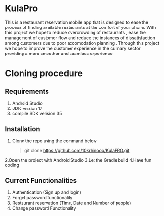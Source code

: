 
# KulaPro 

This is a restaurant reservation mobile app that is designed to ease the process of finding available restaurants at the comfort of your phone.
With this project we hope to reduce overcrowding of restaurants , ease the management of customer flow and reduce the instances of dissatisfaction among customers due to 
poor accomodation planning . Through this project we hope to improve the customer experience in the culinary sector providing a more smoother and seamless experience 

# Cloning procedure
## Requirements
1. Android Studio
2. JDK version 17
3. compile SDK verision  35

## Installation

1. Clone the repo using the command below
   > git clone https://github.com/10krhinooo/KulaPRO.git

2.Open the project with Android Studio
3.Let the Gradle build
4.Have fun coding

## Current Functionalities
1. Authentication (Sign up and login)
2. Forget password functionality 
3. Restaurant reservation (Time, Date and Number of people)
4. Change password Functionality 
